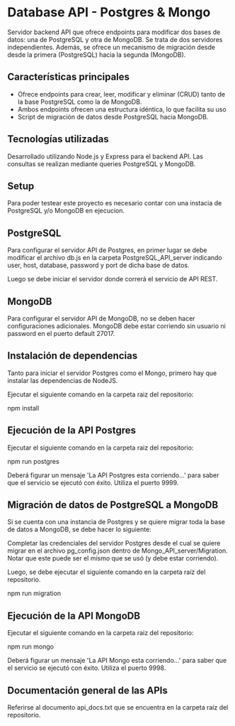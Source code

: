 # Database API - Postgres & Mongo

Servidor backend API que ofrece endpoints para modificar dos bases de datos: una de PostgreSQL y otra de MongoDB. Se trata de dos servidores independientes. Además, se ofrece un mecanismo de migración desde desde la primera (PostgreSQL) hacia la segunda (MongoDB).

## Características principales

* Ofrece endpoints para crear, leer, modificar y eliminar (CRUD) tanto de la base PostgreSQL como la de MongoDB.
* Ambos endpoints ofrecen una estructura idéntica, lo que facilita su uso
* Script de migración de datos desde PostgreSQL hacia MongoDB.

## Tecnologías utilizadas

Desarrollado utilizando Node.js y Express para el backend API. Las consultas se realizan mediante queries PostgreSQL y MongoDB.

## Setup

Para poder testear este proyecto es necesario contar con una instacia de PostgreSQL y/o MongoDB en ejecucion.

## PostgreSQL

Para configurar el servidor API de Postgres, en primer lugar se debe modificar el archivo db.js en la carpeta PostgreSQL_API_server indicando user, host, database, password y port de dicha base de datos.

Luego se debe iniciar el servidor donde correrá el servicio de API REST.

## MongoDB

Para configurar el servidor API de MongoDB, no se deben hacer configuraciones adicionales. MongoDB debe estar corriendo sin usuario ni password en el puerto default 27017.

## Instalación de dependencias

Tanto para iniciar el servidor Postgres como el Mongo, primero hay que instalar las dependencias de NodeJS.

Ejecutar el siguiente comando en la carpeta raiz del repositorio:

npm install

## Ejecución de la API Postgres

Ejecutar el siguiente comando en la carpeta raiz del repositorio:

npm run postgres

Deberá figurar un mensaje 'La API Postgres esta corriendo...' para saber que el servicio se ejecutó con éxito. Utiliza el puerto 9999.

## Migración de datos de PostgreSQL a MongoDB

Si se cuenta con una instancia de Postgres y se quiere migrar toda la base de datos a MongoDB, se debe hacer lo siguiente:

Completar las credenciales del servidor Postgres desde el cual se quiere migrar en el archivo pg_config.json dentro de Mongo_API_server/Migration. Notar que este puede ser el mismo que se usó (y debe estar corriendo).

Luego, se debe ejecutar el siguiente comando en la carpeta raíz del repositorio.

npm run migration

## Ejecución de la API MongoDB

Ejecutar el siguiente comando en la carpeta raiz del repositorio:

npm run mongo

Deberá figurar un mensaje 'La API Mongo esta corriendo...' para saber que el servicio se ejecutó con éxito. Utiliza el puerto 9998.

## Documentación general de las APIs

Referirse al documento api_docs.txt que se encuentra en la carpeta raíz del repositorio.
